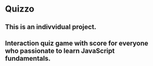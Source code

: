 # Quizzo 
## This is an indivvidual project. 
## Interaction quiz game with score for everyone who passionate to learn JavaScript fundamentals. 

